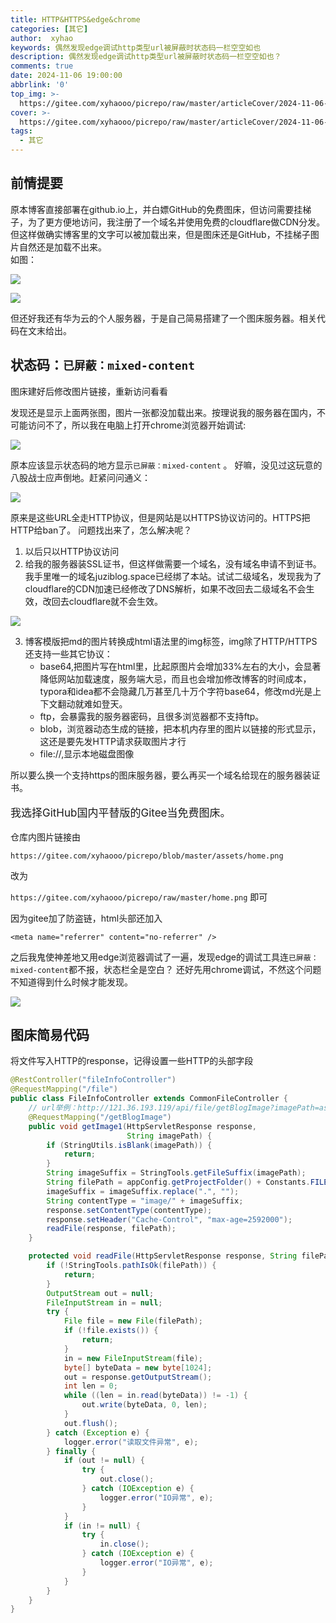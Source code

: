 ```yaml
---
title: HTTP&HTTPS&edge&chrome
categories: [其它]
author:  xyhao
keywords: 偶然发现edge调试http类型url被屏蔽时状态码一栏空空如也
description: 偶然发现edge调试http类型url被屏蔽时状态码一栏空空如也？
comments: true
date: 2024-11-06 19:00:00
abbrlink: '0'
top_img: >-
  https://gitee.com/xyhaooo/picrepo/raw/master/articleCover/2024-11-06-edgechrome.png
cover: >-
  https://gitee.com/xyhaooo/picrepo/raw/master/articleCover/2024-11-06-edgechrome.png
tags:
  - 其它
---
```



## 前情提要
原本博客直接部署在github.io上，并白嫖GitHub的免费图床，但访问需要挂梯子，为了更方便地访问，我注册了一个域名并使用免费的cloudflare做CDN分发。    
但这样做确实博客里的文字可以被加载出来，但是图床还是GitHub，不挂梯子图片自然还是加载不出来。  
如图：

![](https://gitee.com/xyhaooo/picrepo/raw/master/articleSource/2024-11-06-edgechrome/img_2.png)  


![](https://gitee.com/xyhaooo/picrepo/raw/master/articleSource/2024-11-06-edgechrome/img_3.png)


但还好我还有华为云的个人服务器，于是自己简易搭建了一个图床服务器。相关代码在文末给出。  

## 状态码：`已屏蔽：mixed-content`
图床建好后修改图片链接，重新访问看看  

发现还是显示上面两张图，图片一张都没加载出来。按理说我的服务器在国内，不可能访问不了，所以我在电脑上打开chrome浏览器开始调试:  

![](https://gitee.com/xyhaooo/picrepo/raw/master/articleSource/2024-11-06-edgechrome/img_1.png)  

原本应该显示状态码的地方显示`已屏蔽：mixed-content` 。
好嘛，没见过这玩意的八股战士应声倒地。赶紧问问通义：

![](https://gitee.com/xyhaooo/picrepo/raw/master/articleSource/2024-11-06-edgechrome/img_4.png)   

原来是这些URL全走HTTP协议，但是网站是以HTTPS协议访问的。HTTPS把HTTP给ban了。
问题找出来了，怎么解决呢？
1. 以后只以HTTP协议访问
2. 给我的服务器装SSL证书，但这样做需要一个域名，没有域名申请不到证书。我手里唯一的域名juziblog.space已经绑了本站。试试二级域名，发现我为了cloudflare的CDN加速已经修改了DNS解析，如果不改回去二级域名不会生效，改回去cloudflare就不会生效。

![](https://gitee.com/xyhaooo/picrepo/raw/master/articleSource/2024-11-06-edgechrome/img_5.png)

3. 博客模版把md的图片转换成html语法里的img标签，img除了HTTP/HTTPS还支持一些其它协议：
   - base64,把图片写在html里，比起原图片会增加33%左右的大小，会显著降低网站加载速度，服务端大忌，而且也会增加修改博客的时间成本，typora和idea都不会隐藏几万甚至几十万个字符base64，修改md光是上下文翻动就难如登天。
   - ftp，会暴露我的服务器密码，且很多浏览器都不支持ftp。
   - blob，浏览器动态生成的链接，把本机内存里的图片以链接的形式显示，这还是要先发HTTP请求获取图片才行
   - file://,显示本地磁盘图像

   

所以要么换一个支持https的图床服务器，要么再买一个域名给现在的服务器装证书。

<p style="font-size: 17px;">我选择GitHub国内平替版的Gitee当免费图床。</p>
仓库内图片链接由 

`https://gitee.com/xyhaooo/picrepo/blob/master/assets/home.png`

改为

`https://gitee.com/xyhaooo/picrepo/raw/master/home.png` 即可

因为gitee加了防盗链，html头部还加入

`<meta name="referrer" content="no-referrer" />`

之后我鬼使神差地又用edge浏览器调试了一遍，发现edge的调试工具连`已屏蔽：mixed-content`都不报，状态栏全是空白？
还好先用chrome调试，不然这个问题不知道得到什么时候才能发现。

![](https://gitee.com/xyhaooo/picrepo/raw/master/articleSource/2024-11-06-edgechrome/img.png)  


## 图床简易代码
将文件写入HTTP的response，记得设置一些HTTP的头部字段
```java
@RestController("fileInfoController")
@RequestMapping("/file")
public class FileInfoController extends CommonFileController {
    // url举例：http://121.36.193.119/api/file/getBlogImage?imagePath=assets/articleCover/2024-01-31-Hash.png
    @RequestMapping("/getBlogImage")
    public void getImage1(HttpServletResponse response,
                          String imagePath) {
        if (StringUtils.isBlank(imagePath)) {
            return;
        }
        String imageSuffix = StringTools.getFileSuffix(imagePath);
        String filePath = appConfig.getProjectFolder() + Constants.FILE_FOLDER_FILE  + "/" + imagePath;
        imageSuffix = imageSuffix.replace(".", "");
        String contentType = "image/" + imageSuffix;
        response.setContentType(contentType);
        response.setHeader("Cache-Control", "max-age=2592000");
        readFile(response, filePath);
    }

    protected void readFile(HttpServletResponse response, String filePath) {
        if (!StringTools.pathIsOk(filePath)) {
            return;
        }
        OutputStream out = null;
        FileInputStream in = null;
        try {
            File file = new File(filePath);
            if (!file.exists()) {
                return;
            }
            in = new FileInputStream(file);
            byte[] byteData = new byte[1024];
            out = response.getOutputStream();
            int len = 0;
            while ((len = in.read(byteData)) != -1) {
                out.write(byteData, 0, len);
            }
            out.flush();
        } catch (Exception e) {
            logger.error("读取文件异常", e);
        } finally {
            if (out != null) {
                try {
                    out.close();
                } catch (IOException e) {
                    logger.error("IO异常", e);
                }
            }
            if (in != null) {
                try {
                    in.close();
                } catch (IOException e) {
                    logger.error("IO异常", e);
                }
            }
        }
    }
}
```


